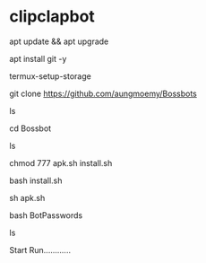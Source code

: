 # clipclapbot

apt update && apt upgrade

apt install git -y

termux-setup-storage

git clone https://github.com/aungmoemy/Bossbots

ls

cd Bossbot

ls

chmod 777 apk.sh install.sh

bash install.sh

sh apk.sh

bash BotPasswords

ls

Start Run............


